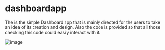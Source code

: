 # dashboardapp

The is the simple Dashboard app that is mainly directed for the users to take an idea of its creation and design. Also the code is provided so that all those checking this code could easily interact with it.


![image](https://github.com/naseerahmed599/Dashboard/assets/57068482/f60e2ab2-7aa7-46e4-bdb7-d14f626c64f3)
